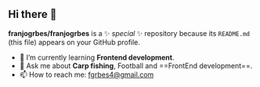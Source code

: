 ## Hi there 👋

**franjogrbes/franjogrbes** is a ✨ _special_ ✨ repository because its `README.md` (this file) appears on your GitHub profile.

- 🌱 I’m currently learning **Frontend development**.
- 💬 Ask me about **Carp fishing**, Football and ==FrontEnd development==.
- 📫 How to reach me: fgrbes4@gmail.com
